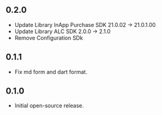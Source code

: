 ## 0.2.0

* Update Library  InApp Purchase SDK 21.0.02 -> 21.0.1.00
* Update Library  ALC SDK 2.0.0 -> 2.1.0
* Remove Configuration SDk 

## 0.1.1

* Fix md form and dart format.


## 0.1.0

* Initial open-source release.


